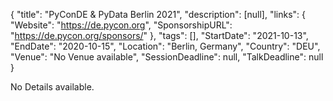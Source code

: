 {
  "title": "PyConDE & PyData Berlin 2021",
  "description": [null],
  "links": {
    "Website": "https://de.pycon.org",
    "SponsorshipURL": "https://de.pycon.org/sponsors/"
  },
  "tags": [],
  "StartDate": "2021-10-13",
  "EndDate": "2020-10-15",
  "Location": "Berlin, Germany",
  "Country": "DEU",
  "Venue": "No Venue available",
  "SessionDeadline": null,
  "TalkDeadline": null
}

<!-- Generated by csv2md.R – do not edit by hand -->

No Details available.